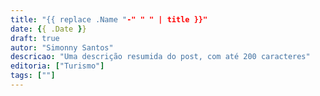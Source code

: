 ```yaml
---
title: "{{ replace .Name "-" " " | title }}"
date: {{ .Date }}
draft: true
autor: "Simonny Santos"
descricao: "Uma descrição resumida do post, com até 200 caracteres"
editoria: ["Turismo"]
tags: [""]
---
```

